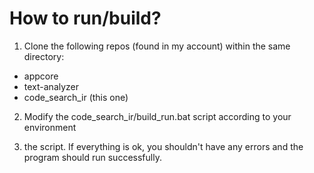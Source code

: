 # How to run/build?

1. Clone the following repos (found in my account) within the same directory:
* appcore
* text-analyzer
* code_search_ir (this one)

2. Modify the code_search_ir/build_run.bat script according to your environment

3.  the script. If everything is ok, you shouldn't have any errors and the program should run successfully.
